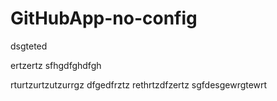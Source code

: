 # GitHubApp-no-config

dsgteted

ertzertz
sfhgdfghdfgh


rturtzurtzutzurrgz
dfgedfrztz
rethrtzdfzertz
sgfdesgewrgtewrt

